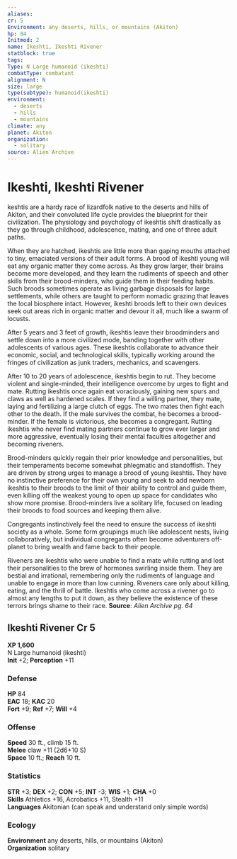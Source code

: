 ```yaml
---
aliases: 
cr: 5
Environment: any deserts, hills, or mountains (Akiton)
hp: 84
Initmod: 2
name: Ikeshti, Ikeshti Rivener
statblock: true
tags: 
Type: N Large humanoid (ikeshti)
combatType: combatant
alignment: N
size: large
type(subtype): humanoid(ikeshti)
environment:
  - deserts
  - hills
  - mountains
climate: any
planet: Akiton
organization:
  - solitary
source: Alien Archive
---
```


# Ikeshti, Ikeshti Rivener

keshtis are a hardy race of lizardfolk native to the deserts and hills of Akiton, and their convoluted life cycle provides the blueprint for their civilization. The physiology and psychology of ikeshtis shift drastically as they go through childhood, adolescence, mating, and one of three adult paths.

When they are hatched, ikeshtis are little more than gaping mouths attached to tiny, emaciated versions of their adult forms. A brood of ikeshti young will eat any organic matter they come across. As they grow larger, their brains become more developed, and they learn the rudiments of speech and other skills from their brood-minders, who guide them in their feeding habits. Such broods sometimes operate as living garbage disposals for large settlements, while others are taught to perform nomadic grazing that leaves the local biosphere intact. However, ikeshti broods left to their own devices seek out areas rich in organic matter and devour it all, much like a swarm of locusts.

After 5 years and 3 feet of growth, ikeshtis leave their broodminders and settle down into a more civilized mode, banding together with other adolescents of various ages. These ikeshtis collaborate to advance their economic, social, and technological skills, typically working around the fringes of civilization as junk traders, mechanics, and scavengers.

After 10 to 20 years of adolescence, ikeshtis begin to rut. They become violent and single-minded, their intelligence overcome by urges to fight and mate. Rutting ikeshtis once again eat voraciously, gaining new spurs and claws as well as hardened scales. If they find a willing partner, they mate, laying and fertilizing a large clutch of eggs. The two mates then fight each other to the death. If the male survives the combat, he becomes a brood-minder. If the female is victorious, she becomes a congregant. Rutting ikeshtis who never find mating partners continue to grow ever larger and more aggressive, eventually losing their mental faculties altogether and becoming riveners.

Brood-minders quickly regain their prior knowledge and personalities, but their temperaments become somewhat phlegmatic and standoffish. They are driven by strong urges to manage a brood of young ikeshtis. They have no instinctive preference for their own young and seek to add newborn ikeshtis to their broods to the limit of their ability to control and guide them, even killing off the weakest young to open up space for candidates who show more promise. Brood-minders live a solitary life, focused on leading their broods to food sources and keeping them alive.

Congregants instinctively feel the need to ensure the success of ikeshti society as a whole. Some form groupings much like adolescent nests, living collaboratively, but individual congregants often become adventurers off-planet to bring wealth and fame back to their people.

Riveners are ikeshtis who were unable to find a mate while rutting and lost their personalities to the brew of hormones swirling inside them. They are bestial and irrational, remembering only the rudiments of language and unable to engage in more than low cunning. Riveners care only about killing, eating, and the thrill of battle. Ikeshtis who come across a rivener go to almost any lengths to put it down, as they believe the existence of these terrors brings shame to their race.
**Source**:  _Alien Archive pg. 64_

## Ikeshti Rivener Cr 5

**XP 1,600**  
N Large humanoid (ikeshti)  
**Init** +2; **Perception** +11  

### Defense

**HP** 84  
**EAC** 18; **KAC** 20  
**Fort** +9; **Ref** +7; **Will** +4  

### Offense

**Speed** 30 ft., climb 15 ft.  
**Melee** claw +11 (2d6+10 S)  
**Space** 10 ft.; **Reach** 10 ft.

### Statistics

**STR** +3; **DEX** +2; **CON** +5; **INT** -3; **WIS** +1; **CHA** +0  
**Skills** Athletics +16, Acrobatics +11, Stealth +11  
**Languages** Akitonian (can speak and understand only simple words)

### Ecology

**Environment** any deserts, hills, or mountains (Akiton)  
**Organization** solitary


